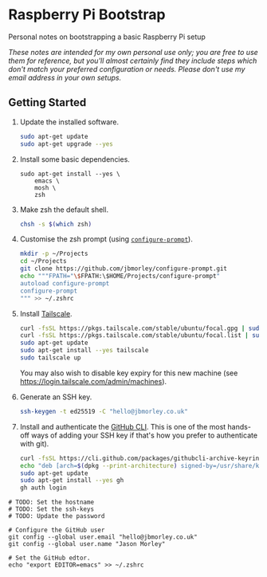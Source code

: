 # Raspberry Pi Bootstrap

Personal notes on bootstrapping a basic Raspberry Pi setup

_These notes are intended for my own personal use only; you are free to use them for reference, but you'll almost certainly find they include steps which don't match your preferred configuration or needs. Please don't use my email address in your own setups._

## Getting Started

1. Update the installed software.

   ```bash
   sudo apt-get update
   sudo apt-get upgrade --yes
   ```

2. Install some basic dependencies.

   ```
   sudo apt-get install --yes \
       emacs \
       mosh \
       zsh
   ```

3. Make zsh the default shell.

   ```bash
   chsh -s $(which zsh)
   ```
   
4. Customise the zsh prompt (using [`configure-prompt`](https://github.com/jbmorley/configure-prompt)).

   ```bash
   mkdir -p ~/Projects
   cd ~/Projects
   git clone https://github.com/jbmorley/configure-prompt.git
   echo """FPATH="\$FPATH:\$HOME/Projects/configure-prompt"
   autoload configure-prompt
   configure-prompt
   """ >> ~/.zshrc
   ```
   
5. Install [Tailscale](https://tailscale.com).

   ```bash
   curl -fsSL https://pkgs.tailscale.com/stable/ubuntu/focal.gpg | sudo apt-key add -
   curl -fsSL https://pkgs.tailscale.com/stable/ubuntu/focal.list | sudo tee /etc/apt/sources.list.d/tailscale.list
   sudo apt-get update
   sudo apt-get install --yes tailscale
   sudo tailscale up
   ```
   
   You may also wish to disable key expiry for this new machine (see https://login.tailscale.com/admin/machines).
   
6. Generate an SSH key.

   ```bash
   ssh-keygen -t ed25519 -C "hello@jbmorley.co.uk"
   ```

7. Install and authenticate the [GitHub CLI](https://cli.github.com). This is one of the most hands-off ways of adding your SSH key if that's how you prefer to authenticate with git).

   ```bash
   curl -fsSL https://cli.github.com/packages/githubcli-archive-keyring.gpg | sudo gpg --dearmor -o /usr/share/keyrings/githubcli-archive-keyring.gpg
   echo "deb [arch=$(dpkg --print-architecture) signed-by=/usr/share/keyrings/githubcli-archive-keyring.gpg] https://cli.github.com/packages stable main" | sudo tee /etc/apt/sources.list.d/github-cli.list > /dev/null
   sudo apt-get update
   sudo apt-get install --yes gh
   gh auth login
   ```

```
# TODO: Set the hostname
# TODO: Set the ssh-keys
# TODO: Update the password

# Configure the GitHub user
git config --global user.email "hello@jbmorley.co.uk"
git config --global user.name "Jason Morley"

# Set the GitHub edtor.
echo "export EDITOR=emacs" >> ~/.zshrc
```
